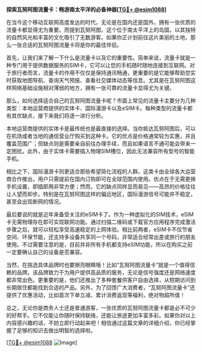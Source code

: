 **探索瓦努阿图流量卡：畅游南太平洋的必备神器[[TG💪+ @esim1088](https://t.me/s/esim1088)]**

在当今这个移动互联网高度发达的时代，无论是在国内还是国外，拥有一张优质的流量卡都显得尤为重要。而提到瓦努阿图，这个位于南太平洋上的岛国，以其独特的自然风光和丰富的文化吸引了无数游客。如果你正计划前往这片美丽的土地，那么一张合适的瓦努阿图流量卡将是你的最佳伴侣。

首先，让我们来了解一下什么是流量卡以及它的重要性。简单来说，流量卡就是一种专门用于提供数据服务的SIM卡，它可以让您的手机随时随地连接到互联网。对于旅行者而言，流量卡的作用不仅仅是保持通讯畅通，更重要的是它能够帮助您实时获取地图导航、查询天气预报、查看社交媒体动态等信息。尤其是在瓦努阿图这样网络基础设施相对薄弱的地方，拥有一张可靠的流量卡显得尤为关键。

那么，如何选择适合自己的瓦努阿图流量卡呢？市面上常见的流量卡主要分为几种类型：本地运营商提供的实体卡、国际漫游卡以及eSIM卡。每种类型的流量卡都有其优缺点，接下来我们将逐一进行分析。

本地运营商提供的实体卡是最传统也是最直接的选择。当你抵达瓦努阿图后，可以在机场或者当地的通信营业厅购买到这种卡。它的优点是价格通常较为实惠，并且覆盖范围广；但缺点则是需要亲自前往办理手续，而且如果语言不通可能会带来一定困扰。此外，由于实体卡需要插入物理SIM槽位，因此无法兼容所有型号的智能手机。

相比之下，国际漫游卡则更适合那些希望简化流程的人群。这类卡由全球各大运营商合作推出，用户只需提前在国内订购即可在全球范围内使用。优点在于无需更换手机设置，即插即用非常方便；然而，它的缺点同样显而易见——高昂的价格往往让人望而却步。特别是在瓦努阿图这样的偏远地区，国际漫游信号可能并不稳定，甚至会出现断网的情况。

最后要说的就是近年来备受关注的eSIM卡了。作为一种虚拟化的SIM技术，eSIM卡无需物理存在即可实现联网功能。通过扫描二维码或下载官方应用程序完成激活步骤之后，就可以轻松享受高速稳定的上网体验。相比前两者，eSIM卡不仅节省空间、环保节能，还支持多设备共享同一个号码，非常适合经常出差或旅行的朋友使用。不过需要注意的是，目前并非所有手机都支持eSIM功能，所以在购买之前一定要确认自己的设备是否兼容。

当然，在挑选具体品牌时也要擦亮眼睛哦！比如“瓦努阿图流量卡”就是一个值得信赖的品牌。该品牌致力于为用户提供高品质的服务，无论是信号强度还是网络速度都非常出色。更重要的是，他们还推出了多种套餐供客户自由选择，从短期访问到长期居住都能找到合适的产品。另外，为了回馈广大消费者，“瓦努阿图流量卡”还提供了优惠活动，比如首次下单立减、累计消费返现等福利，绝对物超所值！

总之，无论你是商务人士还是普通游客，一张优质的瓦努阿图流量卡都是必不可少的好帮手。它不仅能让你随时保持联络，还能让旅途更加丰富多彩。如果你对以上内容感兴趣的话，不妨立即行动起来吧！相信通过这篇文章的详细介绍，你已经掌握了足够的知识去做出明智的选择啦。

[[TG💪+ @esim1088](https://t.me/s/esim1088) ![Image](https://i.postimg.cc/4NQfJmqS/Snipaste-2025-05-13-00-14-12.png)]